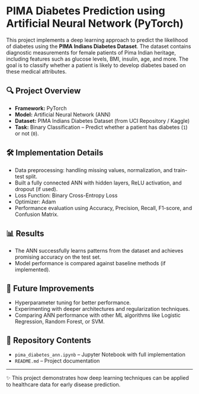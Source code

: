 # PIMA Diabetes Prediction using Artificial Neural Network (PyTorch)

This project implements a deep learning approach to predict the likelihood of diabetes using the **PIMA Indians Diabetes Dataset**. The dataset contains diagnostic measurements for female patients of Pima Indian heritage, including features such as glucose levels, BMI, insulin, age, and more. The goal is to classify whether a patient is likely to develop diabetes based on these medical attributes.

## 🔍 Project Overview

* **Framework:** PyTorch
* **Model:** Artificial Neural Network (ANN)
* **Dataset:** PIMA Indians Diabetes Dataset (from UCI Repository / Kaggle)
* **Task:** Binary Classification – Predict whether a patient has diabetes (`1`) or not (`0`).

## 🛠️ Implementation Details

* Data preprocessing: handling missing values, normalization, and train-test split.
* Built a fully connected ANN with hidden layers, ReLU activation, and dropout (if used).
* Loss Function: Binary Cross-Entropy Loss
* Optimizer: Adam
* Performance evaluation using Accuracy, Precision, Recall, F1-score, and Confusion Matrix.

## 📊 Results

* The ANN successfully learns patterns from the dataset and achieves promising accuracy on the test set.
* Model performance is compared against baseline methods (if implemented).

## 🚀 Future Improvements

* Hyperparameter tuning for better performance.
* Experimenting with deeper architectures and regularization techniques.
* Comparing ANN performance with other ML algorithms like Logistic Regression, Random Forest, or SVM.

## 📂 Repository Contents

* `pima_diabetes_ann.ipynb` – Jupyter Notebook with full implementation
* `README.md` – Project documentation

---

✨ This project demonstrates how deep learning techniques can be applied to healthcare data for early disease prediction.
